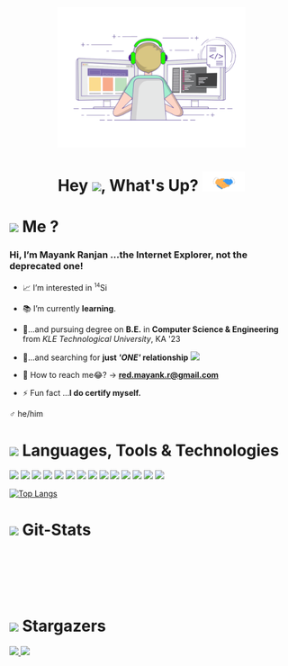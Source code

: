 <p align="center">
    <a href="">
        <img title="" alt="" src="https://github.com/itsMeBuddy/itsMeBuddy/blob/main/gifs/y.gif" width=auto height="250px">
    </a>
</p>

<h1 align="center"> Hey <img src="https://github.com/itsMeBuddy/itsMeBuddy/blob/main/tgs_converted/wave.gif" width=auto height="25px" >, What's Up? <img src="https://github.com/itsMeBuddy/itsMeBuddy/blob/main/gifs/Handshake.gif" width=auto height="35px" /></h1>

# <img src="https://github.com/itsMeBuddy/itsMeBuddy/blob/main/tgs_converted/kaalaChasma.gif" width="50px" height=auto > Me ?

<!-- - <a href="" <img src="https://github.com/itsMeBuddy/itsMeBuddy/blob/main/gifs/Handshake.gif"/><a> -->

<h3> Hi, I’m Mayank Ranjan ...the Internet Explorer, not the deprecated one! </h3>

- 📈 I’m interested in <sup><small>14</small></sup>Si

- 📚 I’m currently **learning**.

- 🥱...and pursuing degree on **B.E.** in **Computer Science & Engineering** from _KLE Technological University_, KA '23

- 👧...and searching for **just _'ONE'_ relationship** <img src="https://github.com/itsMeBuddy/itsMeBuddy/blob/main/tgs_converted/you.gif" width="20px" height=auto />
- 📮 How to reach me😂? -> **red.mayank.r@gmail.com**

- ⚡ Fun fact ...**I do certify myself.**

♂ he/him

# <img src="https://github.com/itsMeBuddy/itsMeBuddy/blob/main/tgs_converted/lang.gif" width="50px" height=auto /> Languages, Tools & Technologies

<p align="left">
    <a title="C++17" href="https://cplusplus.com/"><img src="https://img.icons8.com/color/48/000000/c-plus-plus-logo.png"/></a>
    <a title="Python" href="https://www.python.org/"><img src="https://img.icons8.com/color/48/000000/python--v1.png"/></a>
    <a title="HTML" href="https://html.com/"><img src="https://img.icons8.com/color/48/000000/html-5--v1.png"/></a>
    <a title="CSS" href="https://css-tricks.com/"><img src="https://img.icons8.com/color/48/000000/css3.png"/></a>
    <!-- <a title="JavaScript" href="https://www.javascript.com/"><img src="https://img.icons8.com/color/48/000000/javascript--v1.png"/></a> -->
    <a title="vmware" href="https://www.vmware.com/in.html"><img src="https://img.icons8.com/fluency/48/000000/old-vmware-logo.png"/></a>
    <a title="OpenStack" href="https://www.openstack.org/"><img src="https://img.icons8.com/color/48/000000/openstack.png"/></a>
    <a title="vscode" href="https://code.visualstudio.com/"><img src="https://img.icons8.com/color/48/000000/visual-studio--v2.png"/></a>
    <a title="jupyter" href="https://jupyter.org/"><img src="https://img.icons8.com/fluency/48/000000/jupyter.png"/></a>
    <a title="ANACONDA" href="https://www.anaconda.com/"><img src="https://img.icons8.com/fluency/48/000000/anaconda--v2.png"/></a>
    <a title="Git" href="https://git-scm.com/"><img src="https://img.icons8.com/color/48/000000/git.png"/></a>
    <a title="GitHub" href="https://github.com/"><img src="https://img.icons8.com/fluency/48/000000/github.png"/></a>
    <a title="hp" href="https://www.hp.com/in-en/home.html"><img src="https://img.icons8.com/color/48/000000/hp.png"/></a>
    <a title="Windows 10" href="https://www.microsoft.com/en-in/software-download/windows10"><img src="https://img.icons8.com/color/48/000000/windows-10.png"/></a>
    <a title="Linux Mint" href="https://linuxmint.com/"><img src="https://img.icons8.com/color/48/000000/linux-mint.png"/></a>
    <!-- <a title="" href=""><img src=""/></a> -->
    <!-- <a title="" href=""><img src=""/></a> -->
    <!-- <a title="" href=""><img src=""/></a> -->

</p>

[![Top Langs](https://github-readme-stats.vercel.app/api/top-langs/?username=itsMeBuddy&theme=github_dark&hide_border=true&langs_count=5&layout=compact)](https://github.com/anuraghazra/github-readme-stats)

# <img src="https://github.com/itsMeBuddy/itsMeBuddy/blob/main/tgs_converted/naDhin.gif" width=auto height="50px"> Git-Stats

<p align="center">
    <a href="">
        <img title="" alt="" src="https://streak-stats.demolab.com?user=itsMeBuddy&theme=github-dark-blue&hide_border=false&date_format=M%20j%5B%2C%20Y%5D"/>
    </a>
</p>
<p align="left">
    <a href="">
        <img title="" alt="" src="https://github-readme-stats.vercel.app/api?username=itsMeBuddy&show_icons=true&theme=github_dark&hide_border=true"/>
    </a>
</p>
<p align="center">
    <a href="">
        <img title="" alt="" src="https://activity-graph.herokuapp.com/graph?username=itsMeBuddy&bg_color=0D1117&color=5BCDEC&line=5BCDEC&point=FFFFFF&hide_border=true"/>
    </a>
</p>

# <img src="https://github.com/itsMeBuddy/itsMeBuddy/blob/main/tgs_converted/bulb.gif" width=auto height="10px"> Stargazers

<a href="">
    <img src="https://github.com/itsMeBuddy/itsMeBuddy/blob/main/tgs_converted/men.gif" width=auto height="100px">
</a>

<a href="https://github.com/itsMeBuddy/">
    <img src="https://komarev.com/ghpvc/?username=itsMeBuddy">
</a>
